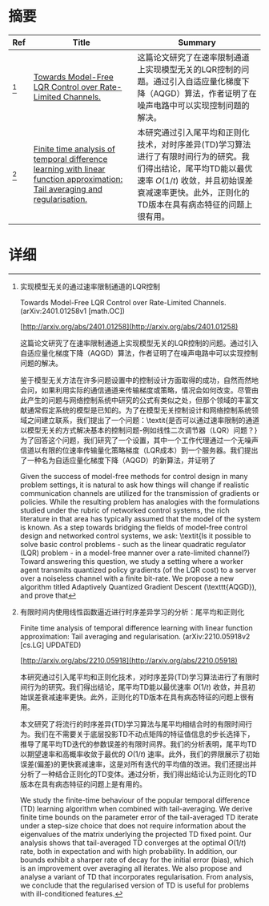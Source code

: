 # 摘要

| Ref | Title | Summary |
| --- | --- | --- |
| [^1] | [Towards Model-Free LQR Control over Rate-Limited Channels.](http://arxiv.org/abs/2401.01258) | 这篇论文研究了在速率限制通道上实现模型无关的LQR控制的问题。通过引入自适应量化梯度下降（AQGD）算法，作者证明了在噪声电路中可以实现控制问题的解决。 |
| [^2] | [Finite time analysis of temporal difference learning with linear function approximation: Tail averaging and regularisation.](http://arxiv.org/abs/2210.05918) | 本研究通过引入尾平均和正则化技术，对时序差异(TD)学习算法进行了有限时间行为的研究。我们得出结论，尾平均TD能以最优速率 $O(1/t)$ 收敛，并且初始误差衰减速率更快。此外，正则化的TD版本在具有病态特征的问题上很有用。 |

# 详细

[^1]: 实现模型无关的通过速率限制通道的LQR控制

    Towards Model-Free LQR Control over Rate-Limited Channels. (arXiv:2401.01258v1 [math.OC])

    [http://arxiv.org/abs/2401.01258](http://arxiv.org/abs/2401.01258)

    这篇论文研究了在速率限制通道上实现模型无关的LQR控制的问题。通过引入自适应量化梯度下降（AQGD）算法，作者证明了在噪声电路中可以实现控制问题的解决。

    

    鉴于模型无关方法在许多问题设置中的控制设计方面取得的成功，自然而然地会问，如果利用实际的通信通道来传输梯度或策略，情况会如何改变。尽管由此产生的问题与网络控制系统中研究的公式有类似之处，但那个领域的丰富文献通常假定系统的模型是已知的。为了在模型无关控制设计和网络控制系统领域之间建立联系，我们提出了一个问题：\textit{是否可以通过速率限制的通道以模型无关的方式解决基本的控制问题-例如线性二次调节器（LQR）问题？}为了回答这个问题，我们研究了一个设置，其中一个工作代理通过一个无噪声信道以有限的位速率传输量化策略梯度（LQR成本）到一个服务器。我们提出了一种名为自适应量化梯度下降（AQGD）的新算法，并证明了

    Given the success of model-free methods for control design in many problem settings, it is natural to ask how things will change if realistic communication channels are utilized for the transmission of gradients or policies. While the resulting problem has analogies with the formulations studied under the rubric of networked control systems, the rich literature in that area has typically assumed that the model of the system is known. As a step towards bridging the fields of model-free control design and networked control systems, we ask: \textit{Is it possible to solve basic control problems - such as the linear quadratic regulator (LQR) problem - in a model-free manner over a rate-limited channel?} Toward answering this question, we study a setting where a worker agent transmits quantized policy gradients (of the LQR cost) to a server over a noiseless channel with a finite bit-rate. We propose a new algorithm titled Adaptively Quantized Gradient Descent (\texttt{AQGD}), and prove that
    
[^2]: 有限时间内使用线性函数逼近进行时序差异学习的分析：尾平均和正则化

    Finite time analysis of temporal difference learning with linear function approximation: Tail averaging and regularisation. (arXiv:2210.05918v2 [cs.LG] UPDATED)

    [http://arxiv.org/abs/2210.05918](http://arxiv.org/abs/2210.05918)

    本研究通过引入尾平均和正则化技术，对时序差异(TD)学习算法进行了有限时间行为的研究。我们得出结论，尾平均TD能以最优速率 $O(1/t)$ 收敛，并且初始误差衰减速率更快。此外，正则化的TD版本在具有病态特征的问题上很有用。

    

    本文研究了将流行的时序差异(TD)学习算法与尾平均相结合时的有限时间行为。我们在不需要关于底层投影TD不动点矩阵的特征值信息的步长选择下，推导了尾平均TD迭代的参数误差的有限时间界。我们的分析表明，尾平均TD以期望速率和高概率收敛于最优的 $O(1/t)$ 速率。此外，我们的界限展示了初始误差(偏差)的更快衰减速率，这是对所有迭代的平均值的改进。我们还提出并分析了一种结合正则化的TD变体。通过分析，我们得出结论认为正则化的TD版本在具有病态特征的问题上是有用的。

    We study the finite-time behaviour of the popular temporal difference (TD) learning algorithm when combined with tail-averaging. We derive finite time bounds on the parameter error of the tail-averaged TD iterate under a step-size choice that does not require information about the eigenvalues of the matrix underlying the projected TD fixed point. Our analysis shows that tail-averaged TD converges at the optimal $O\left(1/t\right)$ rate, both in expectation and with high probability. In addition, our bounds exhibit a sharper rate of decay for the initial error (bias), which is an improvement over averaging all iterates. We also propose and analyse a variant of TD that incorporates regularisation. From analysis, we conclude that the regularised version of TD is useful for problems with ill-conditioned features.
    

